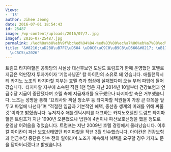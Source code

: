 ```yaml
---
Views:
- '15'
author: Jihee Jeong
date: 2016-07-01 18:54:43
id: 25487
image: /wp-content/uploads/2016/07/7..jpg
imagef: 2016-07-25487.jpg
permalink: /%ed%8a%b8%eb%9f%bc%ed%94%84-%ed%83%80%ec%a7%80%eb%a7%88%ed%95%a0-%eb%85%b8%ec%a1%b0-%ed%8c%8c%ec%97%85/
title: "&#8216;\uD2B8\uB7FC\uD504 \uD0C0\uC9C0\uB9C8\uD560&#8217; \uB178\uC870 \uD30C\
  \uC5C5\u2026"
---
```


트럼프 타지마할은 공화당의 사실상 대선후보인 도널드 트럼프가 한때 운영했던 호텔로 지금은 억만장자 투자가이자 &#8216;기업사냥꾼&#8217; 칼 아이칸의 소유로 돼 있습니다. 애틀랜틱시티 카지노 노조의 타지마할 지부는 호텔 측과 협상에 실패했다며 오늘 부터 파업에 들어갔습니다.  타지마할 지부에 소속된 직원 1천 명은 지난 2014년 10월부터 건강보험과 연금수당 지급이 중단됐다며 호텔 측에 지급재개를 요구했으나 타지마할 측은 거부했습니다. 노조는 성명을 통해 &#8220;요리사와 객실 청소부 등 타지마할 직원들이 가장 큰 대목을 앞두고 파업에 나선다&#8221;며 &#8220;적절한 임금과 기본적인 혜택, 중산층 생계의 미래를 위해 싸울 것&#8221;이라고 밝혔습니다. 뉴저지주 애틀랜틱시티를 대표하는 카지노호텔인 트럼프 타지마할은 트럼프가 지난 1990년 오픈했으나 법원에 4번이나 파산보호신청을 했을 정도로 운영상 어려움을 겪었습니다. 트럼프는 지난 2009년 호텔 경영에서 물러났습니다. 이후 칼 아이칸이 파산 보호상태였던 타지마할을 작년 3월 인수했습니다. 아이칸은 건강보험과 연금수당 중단은 인수 전의 일이라며 노조가 계속해서 혜택을 요구할 경우 카지노 문을 닫아버리겠다고 밝혔습니다.